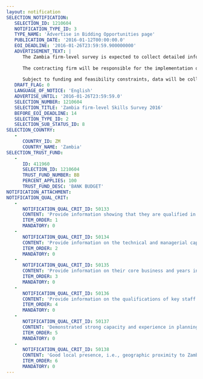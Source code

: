 ```yaml
---
layout: notification
SELECTION_NOTIFICATION: 
   SELECTION_ID: 1210604
   NOTIFICATION_TYPE_ID: 3
   TYPE_NAME: 'Advertise in Bidding Opportunities page'
   PUBLICATION_DATE: '2016-01-12T00:00:00.0'
   EOI_DEADLINE: '2016-01-26T23:59:59.900000000'
   ADVERTISEMENT_TEXT: |
      The Zambia firm-level survey is expected to collect detailed information on the skill profile of employees of the firms, firms experiences dealing with labor issues, skills, and training issues as well as their opinions and expectations about skills needs. In addition, basic financial information and indicators of the business environment will be collected.
      
      The contracting firm will be responsible for the implementation of a survey on private sectors skill demand and skill shortages in Zambia. Among the key tasks are identifying and securing relevant and up to date sample frames, translating the questionnaire in to the local language, conducting face-to-face interview with business managers. The contractor is also responsible for entry, cleaning and timely delivery of data using either STATA or SPSS software.  
        
      Subject to funding and feasibility constraints, data will be collected from about 350 establishments located in the different regions of Zambia
   DRAFT_FLAG: 0
   LANGUAGE_OF_NOTICE: 'English'
   ADVERTISE_UNTIL: '2016-01-26T23:59:59.0'
   SELECTION_NUMBER: 1210604
   SELECTION_TITLE: 'Zambia firm-level Skills Survey 2016'
   BEFORE_EOI_DEADLINE: 14
   SELECTION_TYPE_ID: 2
   SELECTION_SUB_STATUS_ID: 8
SELECTION_COUNTRY: 
   - 
      COUNTRY_ID: ZM
      COUNTRY_NAME: 'Zambia'
SELECTION_TRUST_FUND: 
   - 
      ID: 411960
      SELECTION_ID: 1210604
      TRUST_FUND_NUMBER: BB
      PERCENT_APPLIES: 100
      TRUST_FUND_DESC: 'BANK BUDGET'
NOTIFICATION_ATTACHMENT: 
NOTIFICATION_QUAL_CRIT: 
   - 
      NOTIFICATION_QUAL_CRIT_ID: 50133
      CONTENT: 'Provide information showing that they are qualified in the field of the assignment.'
      ITEM_ORDER: 1
      MANDATORY: 0
   - 
      NOTIFICATION_QUAL_CRIT_ID: 50134
      CONTENT: 'Provide information on the technical and managerial capabilities of the firm.'
      ITEM_ORDER: 2
      MANDATORY: 0
   - 
      NOTIFICATION_QUAL_CRIT_ID: 50135
      CONTENT: 'Provide information on their core business and years in business.'
      ITEM_ORDER: 3
      MANDATORY: 0
   - 
      NOTIFICATION_QUAL_CRIT_ID: 50136
      CONTENT: 'Provide information on the qualifications of key staff.'
      ITEM_ORDER: 4
      MANDATORY: 0
   - 
      NOTIFICATION_QUAL_CRIT_ID: 50137
      CONTENT: 'Demonstrated strong capacity and experience in planning and organizing survey logistics, and proven record of delivering timely results.'
      ITEM_ORDER: 5
      MANDATORY: 0
   - 
      NOTIFICATION_QUAL_CRIT_ID: 50138
      CONTENT: 'Good local presence, i.e., geographic proximity to Zambia.'
      ITEM_ORDER: 6
      MANDATORY: 0
---
```

